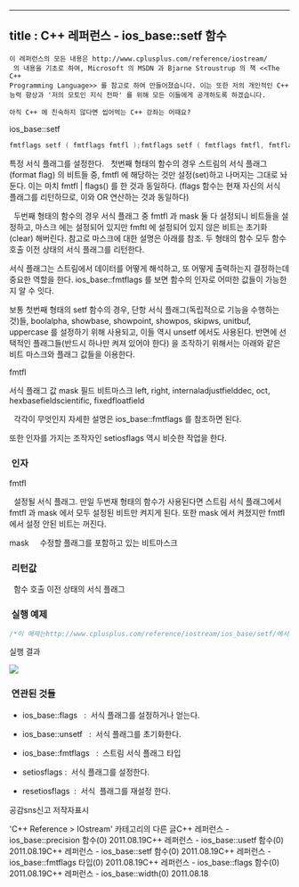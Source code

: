 ----------------
title : C++ 레퍼런스 - ios_base::setf 함수
--------------



```warning
이 레퍼런스의 모든 내용은 http://www.cplusplus.com/reference/iostream/
 의 내용을 기초로 하여, Microsoft 의 MSDN 과 Bjarne Stroustrup 의 책 <<The C++ 
Programming Language>> 를 참고로 하여 만들어졌습니다. 이는 또한 저의 개인적인 C++ 능력 향상과 '저의 모토인 지식 전파' 를 위해 모든 이들에게 공개하도록 하겠습니다.
```

```info
아직 C++ 에 친숙하지 않다면 씹어먹는 C++ 강좌는 어때요?
```


ios_base::setf




```cpp
fmtflags setf ( fmtflags fmtfl );fmtflags setf ( fmtflags fmtfl, fmtflags mask );
```


특정 서식 플래그를 설정한다.
  첫번째 형태의 함수의 경우 스트림의 서식 플래그(format flag) 의 비트들 중, fmtfl 에 해당하는 것만 설정(set)하고 나머지는 그대로 놔둔다. 이는 마치 fmtfl | flags() 를 한 것과 동일하다. (flags 함수는 현재 자신의 서식 플래그를 리턴하므로, 이와 OR 연산하는 것과 동일하다)

  두번째 형태의 함수의 경우 서식 플래그 중 fmtfl 과 mask 둘 다 설정되니 비트들을 설정하고, 마스크 에는 설정되어 있지만 fmftl 에 설정되어 있지 않은 비트는 초기화(clear) 해버린다. 참고로 마스크에 대한 설명은 아래를 참조. 두 형태의 함수 모두 함수 호출 이전 상태의 서식 플래그를 리턴한다. 

서식 플래그는 스트림에서 데이터를 어떻게 해석하고, 또 어떻게 출력하는지 결정하는데 중요한 역할을 한다. ios_base::fmtflags 를 보면 함수의 인자로 어떠한 값들이 가능한지 알 수 잇다. 

보통 첫번째 형태의 setf 함수의 경우, 단항 서식 플래그(독립적으로 기능을 수행하는 것)들, boolalpha, showbase, showpoint, showpos, skipws, unitbuf, uppercase 를 설정하기 위해 사용되고, 이들 역시 unsetf 에서도 사용된다. 반면에 선택적인 플래그들(반드시 하나만 켜져 있어야 한다) 을 조작하기 위해서는 아래와 같은 비트 마스크와 플래그 값들을 이용한다. 

fmtfl

서식 플래그 값
mask
필드 비트마스크
left, right, internaladjustfielddec, oct, hexbasefieldscientific, fixedfloatfield

  각각이 무엇인지 자세한 설명은 ios_base::fmtflags 를 참조하면 된다. 

또한 인자를 가지는 조작자인 setiosflags 역시 비슷한 작업을 한다. 



###  인자




fmtfl

  설정될 서식 플래그. 만일 두번재 형태의 함수가 사용된다면 스트림 서식 플래그에서 fmtfl 과 mask 에서 모두 설정된 비트만 켜지게 된다. 또한 mask 에서 켜졌지만 fmtfl 에서 설정 안된 비트는 꺼진다. 

mask
    수정할 플래그를 포함하고 있는 비트마스크




###  리턴값




  함수 호출 이전 상태의 서식 플래그



###  실행 예제




```cpp
/*이 예제는http://www.cplusplus.com/reference/iostream/ios_base/setf/에서 가져왔습니다*/#include <iostream>using namespace std;int main () {    cout.setf ( ios::hex, ios::basefield );       // hex 를 설정한다.     cout.setf ( ios::showbase );                  // showbase 를 설정    cout << 100 << endl;    cout.setf ( 0, ios::showbase );               // showbase 를 끈다.     cout << 100 << endl;    return 0;}
```


실행 결과


![](http://img1.daumcdn.net/thumb/R1920x0/?fname=http%3A%2F%2Fcfile2.uf.tistory.com%2Fimage%2F1743DC364E4D51B505E4D8)



###  연관된 것들






* ios_base::flags
  :  서식 플래그를 설정하거나 얻는다.

* ios_base::unsetf
  :  서식 플래그를 초기화한다. 

* ios_base::fmtflags
  :  스트림 서식 플래그 타입

* setiosflags :  서식 플래그를 설정한다. 

* resetiosflags  :  서식  플래그를 재설정 한다.





공감sns신고
저작자표시

'C++ Reference > IOstream' 카테고리의 다른 글C++ 레퍼런스 - ios_base::precision 함수(0)
2011.08.19C++ 레퍼런스 - ios_base::usetf 함수(0)
2011.08.19C++ 레퍼런스 - ios_base::setf 함수(0)
2011.08.19C++ 레퍼런스 - ios_base::fmtflags 타입(0)
2011.08.19C++ 레퍼런스 - ios_base::flags 함수(0)
2011.08.19C++ 레퍼런스 - ios_base::width(0)
2011.08.18

